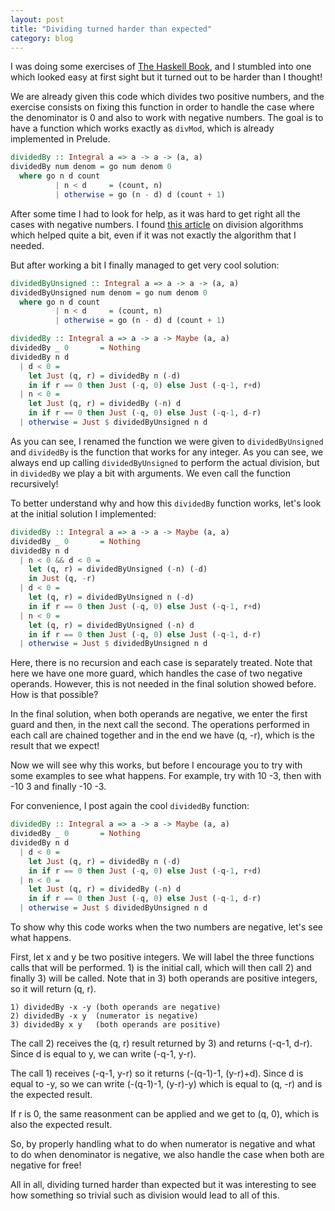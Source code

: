 ```yaml
---
layout: post
title: "Dividing turned harder than expected"
category: blog
---
```


I was doing some exercises of [The Haskell Book](http://haskellbook.com/), and I stumbled into one which looked easy at first sight but it turned out to be harder than I thought!

We are already given this code which divides two positive numbers, and the exercise consists on fixing this function in order to handle the case where the denominator is 0 and also to work with negative numbers. The goal is to have a function which works exactly as `divMod`, which is already implemented in Prelude.

```haskell
dividedBy :: Integral a => a -> a -> (a, a)
dividedBy num denom = go num denom 0
  where go n d count
          | n < d     = (count, n)
          | otherwise = go (n - d) d (count + 1)
```

After some time I had to look for help, as it was hard to get right all the cases with negative numbers. I found [this article](https://en.wikipedia.org/wiki/Division_algorithm) on division algorithms which helped quite a bit, even if it was not exactly the algorithm that I needed.

But after working a bit I finally managed to get very cool solution:

```haskell
dividedByUnsigned :: Integral a => a -> a -> (a, a)
dividedByUnsigned num denom = go num denom 0
  where go n d count
          | n < d     = (count, n)
          | otherwise = go (n - d) d (count + 1)

dividedBy :: Integral a => a -> a -> Maybe (a, a)
dividedBy _ 0       = Nothing
dividedBy n d
  | d < 0 =
    let Just (q, r) = dividedBy n (-d)
    in if r == 0 then Just (-q, 0) else Just (-q-1, r+d)
  | n < 0 =
    let Just (q, r) = dividedBy (-n) d
    in if r == 0 then Just (-q, 0) else Just (-q-1, d-r)
  | otherwise = Just $ dividedByUnsigned n d
```

As you can see, I renamed the function we were given to `dividedByUnsigned` and `dividedBy` is the function that works for any integer. As you can see, we always end up calling `dividedByUnsigned` to perform the actual division, but in `dividedBy` we play a bit with arguments. We even call the function recursively!

To better understand why and how this `dividedBy` function works, let's look at the initial solution I implemented:

```haskell
dividedBy :: Integral a => a -> a -> Maybe (a, a)
dividedBy _ 0       = Nothing
dividedBy n d
  | n < 0 && d < 0 =
    let (q, r) = dividedByUnsigned (-n) (-d)
    in Just (q, -r)
  | d < 0 = 
    let (q, r) = dividedByUnsigned n (-d)
    in if r == 0 then Just (-q, 0) else Just (-q-1, r+d)
  | n < 0 =
    let (q, r) = dividedByUnsigned (-n) d
    in if r == 0 then Just (-q, 0) else Just (-q-1, d-r)
  | otherwise = Just $ dividedByUnsigned n d
```

Here, there is no recursion and each case is separately treated. Note that here we have one more guard, which handles the case of two negative operands. However, this is not needed in the final solution showed before. How is that possible?

In the final solution, when both operands are negative, we enter the first guard and then, in the next call the second. The operations performed in each call are chained together and in the end we have (q, -r), which is the result that we expect!

Now we will see why this works, but before I encourage you to try with some examples to see what happens. For example, try with 10 -3, then with -10 3 and finally -10 -3.

For convenience, I post again the cool `dividedBy` function:

```haskell
dividedBy :: Integral a => a -> a -> Maybe (a, a)
dividedBy _ 0       = Nothing
dividedBy n d
  | d < 0 =
    let Just (q, r) = dividedBy n (-d)
    in if r == 0 then Just (-q, 0) else Just (-q-1, r+d)
  | n < 0 =
    let Just (q, r) = dividedBy (-n) d
    in if r == 0 then Just (-q, 0) else Just (-q-1, d-r)
  | otherwise = Just $ dividedByUnsigned n d
```

To show why this code works when the two numbers are negative, let's see what happens.

First, let x and y be two positive integers. We will label the three functions calls that will be performed. 1) is the initial call, which will then call 2) and finally 3) will be called. Note that in 3) both operands are positive integers, so it will return (q, r).

```
1) dividedBy -x -y (both operands are negative)
2) dividedBy -x y  (numerator is negative)
3) dividedBy x y   (both operands are positive)
```

The call 2) receives the (q, r) result returned by 3) and returns (-q-1, d-r). Since d is equal to y, we can write (-q-1, y-r).

The call 1) receives (-q-1, y-r) so it returns (-(q-1)-1, (y-r)+d). Since d is equal to -y, so we can write (-(q-1)-1, (y-r)-y) which is equal to (q, -r) and is the expected result.

If r is 0, the same reasonment can be applied and we get to (q, 0), which is also the expected result.

So, by properly handling what to do when numerator is negative and what to do when denominator is negative, we also handle the case when both are negative for free!

All in all, dividing turned harder than expected but it was interesting to see how something so trivial such as division would lead to all of this.
